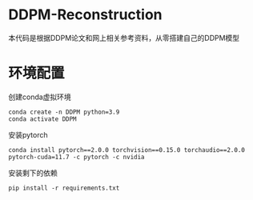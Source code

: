 # DDPM-Reconstruction
本代码是根据DDPM论文和网上相关参考资料，从零搭建自己的DDPM模型

# 环境配置

创建conda虚拟环境
```
conda create -n DDPM python=3.9
conda activate DDPM
```

安装pytorch
```
conda install pytorch==2.0.0 torchvision==0.15.0 torchaudio==2.0.0 pytorch-cuda=11.7 -c pytorch -c nvidia
```

安装剩下的依赖
```
pip install -r requirements.txt
```
